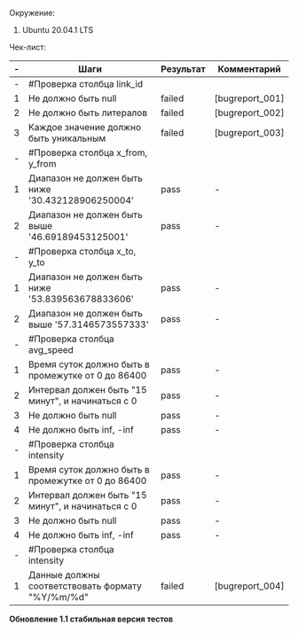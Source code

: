 Окружение: 
1. Ubuntu 20.04.1 LTS

Чек-лист:

| - | Шаги | Результат  | Комментарий |
| ---| --- | --- |---|
|-|#Проверка столбца link_id
| 1 | Не должно быть null | failed |[bugreport_001]|
| 2 | Не должно быть литералов | failed |[bugreport_002]|
| 3 | Каждое значение должно быть уникальным | failed |[bugreport_003]|
|-|#Проверка столбца x_from, y_from
| 1 | Диапазон не должен быть ниже '30.432128906250004' | pass |-|
| 2 | Диапазон не должен быть выше '46.69189453125001' | pass |-|
|-|#Проверка столбца x_to, y_to
| 1 | Диапазон не должен быть ниже '53.839563678833606' | pass |-|
| 2 | Диапазон не должен быть выше '57.3146573557333' | pass |-|
|-|#Проверка столбца avg_speed
| 1 | Время суток должно быть в промежутке от 0 до 86400 | pass |-|
| 2 | Интервал должен быть "15 минут", и начинаться с 0 | pass |-|
| 3 | Не должно быть null | pass |-|
| 4 | Не должно быть inf, -inf | pass |-|
|-|#Проверка столбца intensity
| 1 | Время суток должно быть в промежутке от 0 до 86400 | pass |-|
| 2 | Интервал должен быть "15 минут", и начинаться с 0 | pass |-|
| 3 | Не должно быть null | pass |-|
| 4 | Не должно быть inf, -inf | pass |-|
|-|#Проверка столбца intensity
| 1 | Данные должны соответствовать формату "%Y/%m/%d" | failed |[bugreport_004]|



**Обновление 1.1 стабильная версия тестов**
